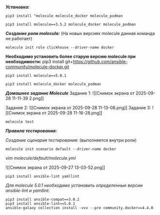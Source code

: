 ***Установка:***

```
pip3 install "molecule molecule_docker molecule_podman
```

```
pip3 install molecule==3.5.2 molecule_docker molecule_podman
```

***Создание роли molecula:***
(На новых версиях molecule данная команда не работает) 

```
molecule init role clickhouse --driver-name docker
```

**Необходимо установить более старую версию molecule при необходимости:**
pip3 install git+https://github.com/ansible-community/molecule-docker.git
```
pip3 install molecule==5.0.1
```

```
pip3 install molecule_docker molecule_podman
```

***Домашнее задание Molecule***
Задание 1:
![[Снимок экрана от 2025-09-28 11-11-39 2.png]]

Задание 2:
![[Снимок экрана от 2025-09-28 11-13-08.png]]
Задание 3:
![[Снимок экрана от 2025-09-28 11-16-28.png]]
```
molecule test
```



***Правила тестирования:***

*Создание сценария тестирования:*
(выполняется внутри роли)

```
molecule init scenario default --driver-name docker
```

*vim molecule/default/molecule.yml*

![[Снимок экрана от 2025-09-27 13-03-52.png]]

```
pip3 install ansible-lint yamllint
```

*Для molecule 5.0.1 необходимо установить определенные версии ansible-lint и yamllint:*

```
pip3 install ansible-compat==3.0.2
pip3 install ansible-lint==5.0.1
ansible-galaxy collection install -vvv --pre community.docker==4.4.0
```

